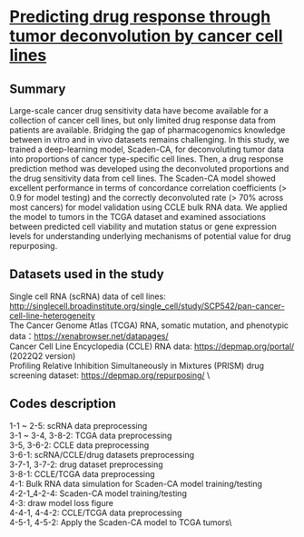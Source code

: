 # [Predicting drug response through tumor deconvolution by cancer cell lines](https://github.com/ychsu2014/Predicting_drug_response_through_tumor_deconvolution_by_cancer_cell_lines)
## Summary
Large-scale cancer drug sensitivity data have become available for a collection of cancer cell lines, but only limited drug response data from patients are available. Bridging the gap of pharmacogenomics knowledge between in vitro and in vivo datasets remains challenging. In this study, we trained a deep-learning model, Scaden-CA, for deconvoluting tumor data into proportions of cancer type-specific cell lines. Then, a drug response prediction method was developed using the deconvoluted proportions and the drug sensitivity data from cell lines. The Scaden-CA model showed excellent performance in terms of concordance correlation coefficients (> 0.9 for model testing) and the correctly deconvoluted rate (> 70% across most cancers) for model validation using CCLE bulk RNA data. We applied the model to tumors in the TCGA dataset and examined associations between predicted cell viability and mutation status or gene expression levels for understanding underlying mechanisms of potential value for drug repurposing.

## Datasets used in the study
Single cell RNA (scRNA) data of cell lines: http://singlecell.broadinstitute.org/single_cell/study/SCP542/pan-cancer-cell-line-heterogeneity \
The Cancer Genome Atlas (TCGA) RNA, somatic mutation, and phenotypic data：https://xenabrowser.net/datapages/ \
Cancer Cell Line Encyclopedia (CCLE) RNA data: https://depmap.org/portal/ (2022Q2 version) \
Profiling Relative Inhibition Simultaneously in Mixtures (PRISM) drug screening dataset: https://depmap.org/repurposing/ \

## Codes description
1-1 ~ 2-5: scRNA data preprocessing\
3-1 ~ 3-4, 3-8-2: TCGA data preprocessing\
3-5, 3-6-2: CCLE data preprocessing\
3-6-1: scRNA/CCLE/drug datasets preprocessing\
3-7-1, 3-7-2: drug dataset preprocessing\
3-8-1: CCLE/TCGA data preprocessing\
4-1: Bulk RNA data simulation for Scaden-CA model training/testing\
4-2-1_4-2-4: Scaden-CA model training/testing\
4-3: draw model loss figure\
4-4-1, 4-4-2: CCLE/TCGA data preprocessing\
4-5-1, 4-5-2: Apply the Scaden-CA model to TCGA tumors\



